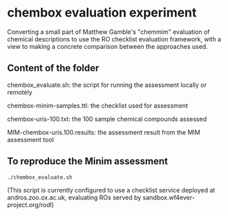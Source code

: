 # chembox evaluation experiment

Converting a small part of Matthew Gamble's "chemmim" evaluation of chemical descriptions to use the RO checklist evaluation framework, with a view to making a concrete comparison between the approaches used.


## Content of the folder

chembox_evaluate.sh: the script for running the assessment locally or remotely

chembox-minim-samples.ttl: the checklist used for assessment

chembox-uris-100.txt: the 100 sample chemical compounds assessed

MIM-chembox-uris.100.results: the assessment result from the MIM assessment tool


## To reproduce the Minim assessment

    ./chembox_evaluate.sh

(This script is currently configured to use a checklist service deployed at andros.zoo.ox.ac.uk, evaluating ROs served by sandbox.wf4ever-project.org/rodl)